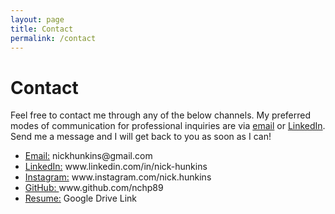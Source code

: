 ```yaml
---
layout: page
title: Contact
permalink: /contact
---
```


# Contact

Feel free to contact me through any of the below channels. My preferred modes of communication for professional inquiries are via [email](mailto:nickhunkins@gmail.com) or [LinkedIn](www.linkedin.com/in/nick-hunkins). Send me a message and I will get back to you as soon as I can! 

<ul>
    <li><a href="mailto:nickhunkins@gmail.com" target="_blank">Email:</a> nickhunkins@gmail.com</li>
    <li><a href="https://www.linkedin.com/in/nick-hunkins" target="_blank">LinkedIn:</a> www.linkedin.com/in/nick-hunkins</li>
    <li><a href="https://www.instagram.com/nick.hunkins" target="_blank">Instagram:</a> www.instagram.com/nick.hunkins</li>
    <li><a href="https://www.github.com/nchp89" target="_blank">GitHub: </a>www.github.com/nchp89</li>
    <li><a href="https://drive.google.com/file/d/1cIncJAtieWxsv3reWe-Kk3UpfnWXtz1k/view?usp=drive_link" target="_blank">Resume:</a> Google Drive Link</li>
</ul>